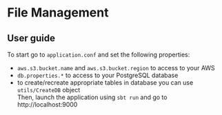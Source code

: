 # File Management

## User guide
To start go to `application.conf` and set the following properties:
- `aws.s3.bucket.name` and `aws.s3.bucket.region` to access to your AWS
- `db.properties.*` to access to your PostgreSQL database
- to create/recreate appropriate tables in database you can use `utils/CreateDB` object
<br>Then, launch the application using `sbt run` and go to http://localhost:9000
